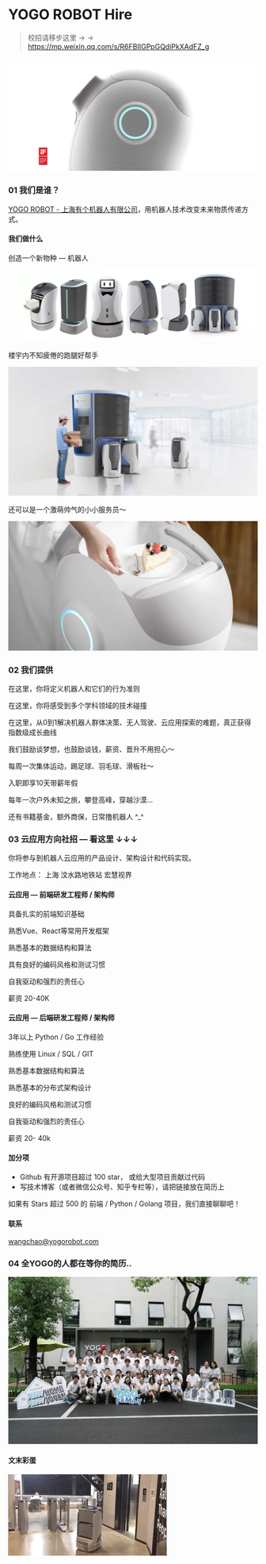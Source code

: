 YOGO ROBOT Hire
===============

> 校招请移步这里 → → https://mp.weixin.qq.com/s/R6FBIIGPpGQdiPkXAdFZ_g

![](images/1.jpeg)

### 01 我们是谁？

[YOGO ROBOT - 上海有个机器人有限公司](https://www.yogorobot.com/)，用机器人技术改变未来物质传递方式。

#### 我们做什么

创造一个新物种 — 机器人

![](images/2.png)

楼宇内不知疲倦的跑腿好帮手

![](images/3.jpeg)

还可以是一个激萌帅气的小小服务员～

![](images/4.jpeg)

### 02 我们提供

在这里，你将定义机器人和它们的行为准则

在这里，你将感受到多个学科领域的技术碰撞

在这里，从0到1解决机器人群体决策、无人驾驶、云应用探索的难题，真正获得指数级成长曲线

我们鼓励谈梦想，也鼓励谈钱，薪资、晋升不用担心～

每周一次集体运动，踢足球、羽毛球、滑板社～

入职即享10天带薪年假

每年一次户外未知之旅，攀登高峰，穿越沙漠...

还有书籍基金，额外商保，日常撸机器人 ^_^

### 03 云应用方向社招 — 看这里 ↓↓↓

你将参与到机器人云应用的产品设计、架构设计和代码实现。

工作地点： 上海 汶水路地铁站 宏慧视界

#### 云应用 — 前端研发工程师 / 架构师

具备扎实的前端知识基础

熟悉Vue、React等常用开发框架

熟悉基本的数据结构和算法

具有良好的编码风格和测试习惯

自我驱动和强烈的责任心

薪资 20-40K

#### 云应用 — 后端研发工程师 / 架构师

3年以上 Python / Go 工作经验

熟练使用 Linux / SQL / GIT

熟悉基本数据结构和算法

熟悉基本的分布式架构设计

良好的编码风格和测试习惯

自我驱动和强烈的责任心

薪资 20- 40k

#### 加分项

* Github 有开源项目超过 100 star， 或给大型项目贡献过代码
* 写技术博客（或者微信公众号、知乎专栏等），请把链接放在简历上

如果有 Stars 超过 500 的 前端 / Python / Golang 项目，我们直接聊聊吧！

#### 联系

[wangchao@yogorobot.com](mailto:wangchao@yogorobot.com)

### 04 全YOGO的人都在等你的简历..

![](images/5.jpeg)

#### 文末彩蛋

![](images/7.gif)
